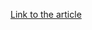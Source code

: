 [Link to the article](https://blogs.microsoft.com/on-the-issues/2021/07/19/cybercrime-homoglyphs-dcu-court-order/)
